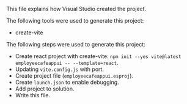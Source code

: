 This file explains how Visual Studio created the project.

The following tools were used to generate this project:
- create-vite

The following steps were used to generate this project:
- Create react project with create-vite: `npm init --yes vite@latest employeecafeappui -- --template=react`.
- Updating `vite.config.js` with port.
- Create project file (`employeecafeappui.esproj`).
- Create `launch.json` to enable debugging.
- Add project to solution.
- Write this file.
